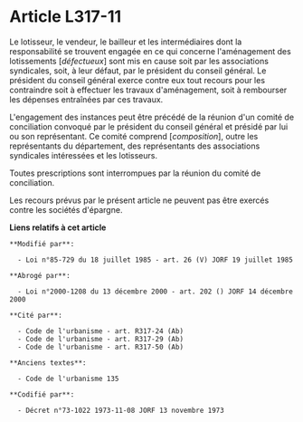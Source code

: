 # Article L317-11

Le lotisseur, le vendeur, le bailleur et les intermédiaires dont la responsabilité se trouvent engagée en ce qui concerne
l'aménagement des lotissements [*défectueux*] sont mis en cause soit par les associations syndicales, soit, à leur défaut,
par le président du conseil général. Le président du conseil général exerce contre eux tout recours pour les contraindre soit
à effectuer les travaux d'aménagement, soit à rembourser les dépenses entraînées par ces travaux.

L'engagement des instances peut être précédé de la réunion d'un comité de conciliation convoqué par le président du conseil
général et présidé par lui ou son représentant. Ce comité comprend [*composition*], outre les représentants du département,
des représentants des associations syndicales intéressées et les lotisseurs.

Toutes prescriptions sont interrompues par la réunion du comité de conciliation.

Les recours prévus par le présent article ne peuvent pas être exercés contre les sociétés d'épargne.

**Liens relatifs à cet article**

	**Modifié par**:

	  - Loi n°85-729 du 18 juillet 1985 - art. 26 (V) JORF 19 juillet 1985

	**Abrogé par**:

	  - Loi n°2000-1208 du 13 décembre 2000 - art. 202 () JORF 14 décembre 2000

	**Cité par**:

	  - Code de l'urbanisme - art. R317-24 (Ab)
	  - Code de l'urbanisme - art. R317-29 (Ab)
	  - Code de l'urbanisme - art. R317-50 (Ab)

	**Anciens textes**:

	  - Code de l'urbanisme 135

	**Codifié par**:

	  - Décret n°73-1022 1973-11-08 JORF 13 novembre 1973
